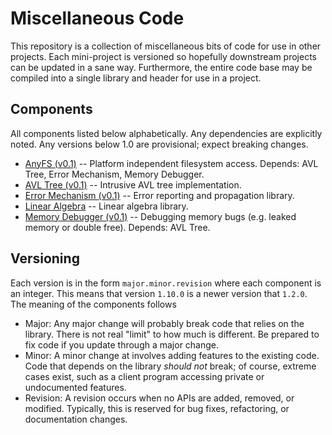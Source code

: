 Miscellaneous Code
==================

This repository is a collection of miscellaneous bits of code for use in other
projects. Each mini-project is versioned so hopefully downstream projects can
be updated in a sane way. Furthermore, the entire code base may be compiled
into a single library and header for use in a project.


## Components

All components listed below alphabetically. Any dependencies are explicitly
noted. Any versions below 1.0 are provisional; expect breaking changes.

 * [AnyFS (v0.1)](afs/README.md) -- Platform independent filesystem access.
     Depends: AVL Tree, Error Mechanism, Memory Debugger.
 * [AVL Tree (v0.1)](avl/README.md) -- Intrusive AVL tree implementation.
 * [Error Mechanism (v0.1)](emech/README.md) -- Error reporting and
     propagation library.
 * [Linear Algebra](lin/README.md) -- Linear algebra library.
 * [Memory Debugger (v0.1)](mdbg/README.md) -- Debugging memory bugs (e.g.
     leaked memory or double free). Depends: AVL Tree.


## Versioning

Each version is in the form `major.minor.revision` where each component is an
integer. This means that version `1.10.0` is a newer version that `1.2.0`. The
meaning of the components follows

  * Major: Any major change will probably break code that relies on the
    library. There is not real "limit" to how much is different. Be prepared
    to fix code if you update through a major change.
  * Minor: A minor change at involves adding features to the existing code.
    Code that depends on the library *should not* break; of course, extreme
    cases exist, such as a client program accessing private or undocumented
    features.
  * Revision: A revision occurs when no APIs are added, removed, or modified.
    Typically, this is reserved for bug fixes, refactoring, or documentation
    changes.
